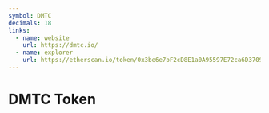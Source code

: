 ```yaml
---
symbol: DMTC
decimals: 18
links:
  - name: website
    url: https://dmtc.io/
  - name: explorer
    url: https://etherscan.io/token/0x3be6e7bF2cD8E1a0A95597E72ca6D3709bBeFF76
---
```


# DMTC Token
